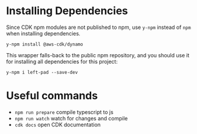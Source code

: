 # Installing Dependencies

Since CDK npm modules are not published to npm, use `y-npm` instead of `npm`
when installing dependencies.

    y-npm install @aws-cdk/dynamo

This wrapper falls-back to the public npm repository, and
you should use it for installing all dependencies for this project:

    y-npm i left-pad --save-dev

# Useful commands

 * `npm run prepare` compile typescript to js
 * `npm run watch`   watch for changes and compile
 * `cdk docs`        open CDK documentation

